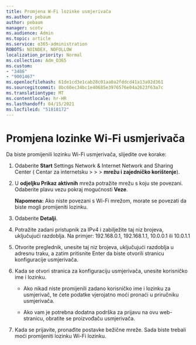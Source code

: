 ```yaml
---
title: Promjena W-Fi lozinke usmjerivača
ms.author: pebaum
author: pebaum
manager: scotv
ms.audience: Admin
ms.topic: article
ms.service: o365-administration
ROBOTS: NOINDEX, NOFOLLOW
localization_priority: Normal
ms.collection: Adm_O365
ms.custom:
- "3486"
- "9001467"
ms.openlocfilehash: 61de1cd3e1cab28c01aa0a2fddcd41a13a92d361
ms.sourcegitcommit: 8bc60ec34bc1e40685e3976576e04a2623f63a7c
ms.translationtype: MT
ms.contentlocale: hr-HR
ms.lasthandoff: 04/15/2021
ms.locfileid: "51818172"
---
```

# <a name="change-your-wi-fi-router-password"></a>Promjena lozinke Wi-Fi usmjerivača

Da biste promijenili lozinku Wi-Fi usmjerivača, slijedite ove korake:

1. Odaberite **Start** Settings Network & Internet Network and Sharing Center ( Centar za internetsku  >    >    >  **mrežu i zajedničko korištenje**).

2. U **odjeljku Prikaz aktivnih** mreža potražite mrežu s koju ste povezani. Odaberite plavu vezu pokraj mogućnosti **Veze**.<br>

   **Napomena:** Ako niste povezani s Wi-Fi mrežom, morate se povezati da biste mogli promijeniti lozinku.

3. Odaberite **Detalji**.

4. Potražite zadani pristupnik za IPv4 i zabilježite taj niz brojeva, uključujući razdoblja. Na primjer: 192.168.0.1, 192.168.1.1, 10.0.0.1 ili 10.0.1.1

5. Otvorite preglednik, unesite taj niz brojeva, uključujući razdoblja u adresnu traku, a zatim pritisnite Enter da biste otvorili stranicu konfiguracije usmjerivača.

6. Kada se otvori stranica za konfiguraciju usmjerivača, unesite korisničko ime i lozinku.<br>
   - Ako nikad niste promijenili zadano korisničko ime i lozinku za usmjerivač, te ćete podatke vjerojatno moći pronaći u priručniku usmjerivača.

   - Ako vam je potrebna dodatna podrška za prijavu na ovu web-stranicu, obratite se proizvođaču usmjerivača.

7. Kada se prijavite, pronađite postavke bežične mreže. Sada biste trebali moći promijeniti lozinku Wi-Fi lozinku.
